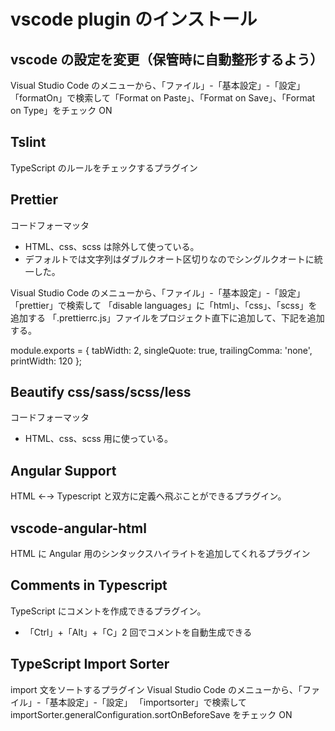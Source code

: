 # vscode plugin のインストール

## vscode の設定を変更（保管時に自動整形するよう）

Visual Studio Code のメニューから、「ファイル」-「基本設定」-「設定」
「formatOn」で検索して「Format on Paste」、「Format on Save」、「Format on Type」をチェック ON

## Tslint

TypeScript のルールをチェックするプラグイン

## Prettier

コードフォーマッタ

- HTML、css、scss は除外して使っている。
- デフォルトでは文字列はダブルクオート区切りなのでシングルクオートに統一した。

Visual Studio Code のメニューから、「ファイル」-「基本設定」-「設定」
「prettier」で検索して
「disable languages」に「html」、「css」、「scss」を追加する
「.prettierrc.js」ファイルをプロジェクト直下に追加して、下記を追加する。

module.exports = {
tabWidth: 2,
singleQuote: true,
trailingComma: 'none',
printWidth: 120
};

## Beautify css/sass/scss/less

コードフォーマッタ

- HTML、css、scss 用に使っている。

## Angular Support

HTML ←→ Typescript と双方に定義へ飛ぶことができるプラグイン。

## vscode-angular-html

HTML に Angular 用のシンタックスハイライトを追加してくれるプラグイン

## Comments in Typescript

TypeScript にコメントを作成できるプラグイン。

- 「Ctrl」+「Alt」+「C」2 回でコメントを自動生成できる

## TypeScript Import Sorter

import 文をソートするプラグイン
Visual Studio Code のメニューから、「ファイル」-「基本設定」-「設定」
「importsorter」で検索して
importSorter.generalConfiguration.sortOnBeforeSave をチェック ON
